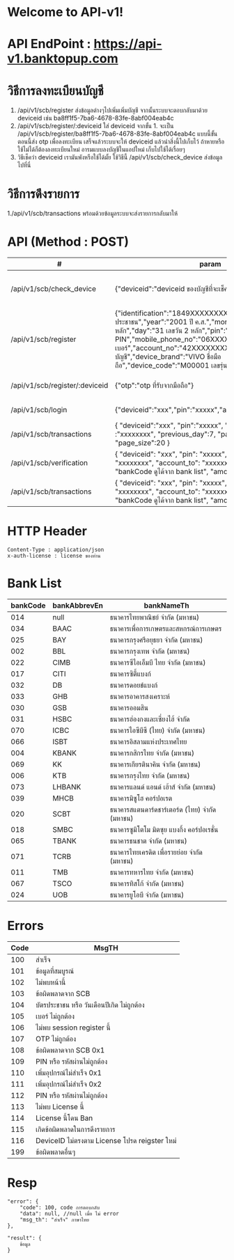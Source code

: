 # Welcome to API-v1!

# API EndPoint : https://api-v1.banktopup.com

# วิธีการลงทะเบียนบัญชี

1. /api/v1/scb/register ส่งข้อมูลต่างๆไปเพิ่มเพิ่มบัญชี จากนั้นระบบจะตอบกลับมาด้วย deviceid เช่น ba8ff1f5-7ba6-4678-83fe-8abf004eab4c
2. /api/v1/scb/register/:deviceid ใส่ deviceid จากขั้น 1. จะเป็น /api/v1/scb/register/ba8ff1f5-7ba6-4678-83fe-8abf004eab4c แบบนี้ขั้นตอนนี้ส่ง otp เพื่อลงทะเบียน เสร็จแล้วระบบจะให้ deviceid แล้วนำสิ่งนี้ไปเก็บไว้ ถ้าหายหรือใช้ไม่ได้ก็ต้องลงทะเบียนใหม่ อารมแบบลงบัญชีในแอปใหม่ เก็บไปใช้ได้เรื่อยๆ
3. วิธีเช็คว่า deviceid เรามันพังหรือใช้ได้มั้ย ใช้วิธีนี้ /api/v1/scb/check_device ส่งข้อมูลไปที่นี่

# วิธีการดึงรายการ

1./api/v1/scb/transactions พร้อมด้วยข้อมูลระบบจะส่งรายการกลับมาให้

# API (Method : POST)

| #                              | param     | อธิบาย                                                                                                                                                                                                                                                                            |
| ------------------------------ | ------ |---|  
| /api/v1/scb/check_device       | {"deviceid":"deviceid ของบัญชีที่จะเช็ค"}    | เช็คว่า deviceid ยังใช้ได้หรือป่าว                                                                                                                                                                                                                                             |
| /api/v1/scb/register           | {"identification":"1849XXXXXXXXX เลขบัตรประชาชน","year":"2001 ปี ค.ส.","month":"01 เลขเดือน 2 หลัก","day":"31 เลขวัน 2 หลัก","pin":"123456 PIN","mobile_phone_no":"06XXXXXXXX เบอร์","account_no":"42XXXXXXXX เลขบัญชี","device_brand":"VIVO ชื่อมือถือ","device_code":"M00001 เลขรุ่น"} |ลงทะเบียนบัญชี deviceid ใหม่   ขั้นตอน 1                                           | 
| /api/v1/scb/register/:deviceid | {"otp":"otp ที่รับจากมือถือ"}  | ลงทะเบียนบัญชี otp ขั้นตอน 2                                                                                                                                                                                            |
| /api/v1/scb/login              | {"deviceid":"xxx","pin":"xxxxx","account_no":"xxxxxxxx"}   | ไม่ต้องสนใจ                                                                                                                                                                                                                               |
| /api/v1/scb/transactions       | { "deviceid":"xxx", "pin":"xxxxx", "account_no" :"xxxxxxxx", "previous_day":7, "page_number":1, "page_size":20 }    | ดึงรายการ                                                                                                                                                                     |
| /api/v1/scb/verification       | { "deviceid": "xxx", "pin": "xxxxx", "account_no": "xxxxxxxx", "account_to": "xxxxxxxx", "bank_code": "bankCode ดูได้จาก bank list", "amount": 1.00 }     | เช็คก่อนโอน                                                                                                                                |
| /api/v1/scb/transactions       | { "deviceid": "xxx", "pin": "xxxxx", "account_no": "xxxxxxxx", "account_to": "xxxxxxxx", "bank_code": "bankCode ดูได้จาก bank list", "amount": 1.00 }   |  โอนเงิน                                                                                                                                  |

# HTTP Header

    Content-Type : application/json
    x-auth-license : license ของท่าน

# Bank List

| bankCode | bankAbbrevEn | bankNameTh                                    |
| -------- | ------------ | --------------------------------------------- |
| 014      | null         | ธนาคารไทยพาณิชย์ จำกัด (มหาชน)                |
| 034      | BAAC         | ธนาคารเพื่อการเกษตรและสหกรณ์การเกษตร          |
| 025      | BAY          | ธนาคารกรุงศรีอยุธยา จำกัด (มหาชน)             |
| 002      | BBL          | ธนาคารกรุงเทพ จำกัด (มหาชน)                   |
| 022      | CIMB         | ธนาคารซีไอเอ็มบี ไทย จำกัด (มหาชน)            |
| 017      | CITI         | ธนาคารซิตี้แบงก์                              |
| 032      | DB           | ธนาคารดอยช์แบงก์                              |
| 033      | GHB          | ธนาคารอาคารสงเคราะห์                          |
| 030      | GSB          | ธนาคารออมสิน                                  |
| 031      | HSBC         | ธนาคารฮ่องกงและเซี่ยงไฮ้ จำกัด                |
| 070      | ICBC         | ธนาคารไอซีบีซี (ไทย) จำกัด (มหาชน)            |
| 066      | ISBT         | ธนาคารอิสลามแห่งประเทศไทย                     |
| 004      | KBANK        | ธนาคารกสิกรไทย จำกัด (มหาชน)                  |
| 069      | KK           | ธนาคารเกียรตินาคิน จำกัด (มหาชน)              |
| 006      | KTB          | ธนาคารกรุงไทย จำกัด (มหาชน)                   |
| 073      | LHBANK       | ธนาคารแลนด์ แอนด์ เฮ้าส์ จำกัด (มหาชน)        |
| 039      | MHCB         | ธนาคารมิซูโฮ คอร์ปอเรต                        |
| 020      | SCBT         | ธนาคารสแตนดาร์ดชาร์เตอร์ด (ไทย) จำกัด (มหาชน) |
| 018      | SMBC         | ธนาคารซูมิโตโม มิตซุย แบงกิ้ง คอร์ปอเรชั่น    |
| 065      | TBANK        | ธนาคารธนชาต จำกัด (มหาชน)                     |
| 071      | TCRB         | ธนาคารไทยเครดิต เพื่อรายย่อย จำกัด (มหาชน)    |
| 011      | TMB          | ธนาคารทหารไทย จำกัด (มหาชน)                   |
| 067      | TSCO         | ธนาคารทิสโก้ จำกัด (มหาชน)                    |
| 024      | UOB          | ธนาคารยูโอบี จำกัด (มหาชน)                    |

# Errors

| Code | MsgTH                                         |
| ---- | --------------------------------------------- |
| 100  | สำเร็จ                                        |
| 101  | ข้อมูลที่สมบูรณ์                              |
| 102  | ไม่พบหน้านี้                                  |
| 103  | ข้อผิดพลาดจาก SCB                             |
| 104  | บัตรประชาชน หรือ วันเดือนปีเกิด ไม่ถูกต้อง    |
| 105  | เบอร์ ไม่ถูกต้อง                              |
| 106  | ไม่พบ session register นี้                    |
| 107  | OTP ไม่ถูกต้อง                                |
| 108  | ข้อผิดพลาดจาก SCB 0x1                         |
| 109  | PIN หรือ รหัสผ่านไม่ถูกต้อง                   |
| 110  | เพิ่มอุปกรณ์ไม่สำเร็จ 0x1                     |
| 111  | เพิ่มอุปกรณ์ไม่สำเร็จ 0x2                     |
| 112  | PIN หรือ รหัสผ่านไม่ถูกต้อง                   |
| 113  | ไม่พบ License นี้                             |
| 114  | License นี้โดน Ban                            |
| 115  | เกิดข้อผิดพลาดในการดึงรายการ                  |
| 116  | DeviceID ไม่ตรงตาม License โปรด reigster ใหม่ |
| 199  | ข้อผิดพลาดอื่นๆ                               |

# Resp

    "error": {
    	"code": 100, code การตอบกลับ
    	"data": null, //null เมื่อ ไม่ error
    	"msg_th": "สำเร็จ" ภาษาไทย
    },

    "result": {
    	ข้อมูล
    }
